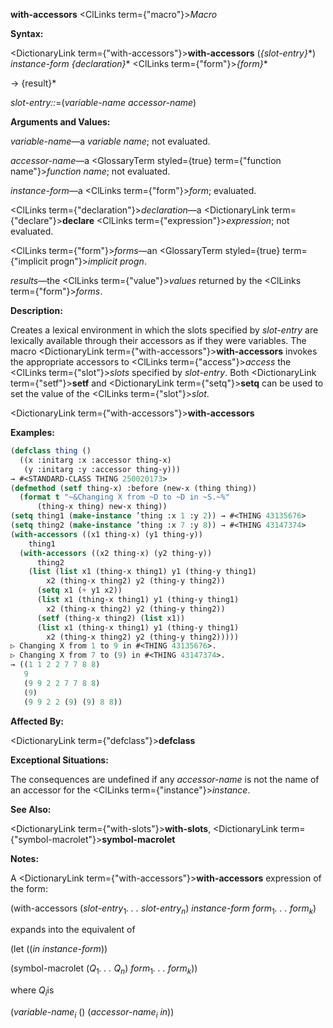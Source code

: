 **with-accessors** <ClLinks  term={"macro"}><i>Macro</i></ClLinks> 



**Syntax:** 



<DictionaryLink  term={"with-accessors"}><b>with-accessors</b></DictionaryLink> (*\{slot-entry\}*\*) *instance-form \{declaration\}*\* <ClLinks  term={"form"}><i>\{form\}</i></ClLinks>\* 



→ \{result\}\* 



*slot-entry::*=(*variable-name accessor-name*) 



**Arguments and Values:** 



*variable-name*—a *variable name*; not evaluated. 



*accessor-name*—a <GlossaryTerm styled={true} term={"function name"}><i>function name</i></GlossaryTerm>; not evaluated. 



*instance-form*—a <ClLinks  term={"form"}><i>form</i></ClLinks>; evaluated. 



<ClLinks  term={"declaration"}><i>declaration</i></ClLinks>—a <DictionaryLink  term={"declare"}><b>declare</b></DictionaryLink> <ClLinks  term={"expression"}><i>expression</i></ClLinks>; not evaluated. 



<ClLinks  term={"form"}><i>forms</i></ClLinks>—an <GlossaryTerm styled={true} term={"implicit progn"}><i>implicit progn</i></GlossaryTerm>. 



*results*—the <ClLinks  term={"value"}><i>values</i></ClLinks> returned by the <ClLinks  term={"form"}><i>forms</i></ClLinks>. 



**Description:** 



Creates a lexical environment in which the slots specified by *slot-entry* are lexically available through their accessors as if they were variables. The macro <DictionaryLink  term={"with-accessors"}><b>with-accessors</b></DictionaryLink> invokes the appropriate accessors to <ClLinks  term={"access"}><i>access</i></ClLinks> the <ClLinks  term={"slot"}><i>slots</i></ClLinks> specified by *slot-entry*. Both <DictionaryLink  term={"setf"}><b>setf</b></DictionaryLink> and <DictionaryLink  term={"setq"}><b>setq</b></DictionaryLink> can be used to set the value of the <ClLinks  term={"slot"}><i>slot</i></ClLinks>. 







 



 



<DictionaryLink  term={"with-accessors"}><b>with-accessors</b></DictionaryLink> 



**Examples:**
```lisp
(defclass thing () 
  ((x :initarg :x :accessor thing-x) 
   (y :initarg :y :accessor thing-y))) 
→ #<STANDARD-CLASS THING 250020173> 
(defmethod (setf thing-x) :before (new-x (thing thing)) 
  (format t "~&Changing X from ~D to ~D in ~S.~%" 
	  (thing-x thing) new-x thing)) 
(setq thing1 (make-instance ’thing :x 1 :y 2)) → #<THING 43135676> 
(setq thing2 (make-instance ’thing :x 7 :y 8)) → #<THING 43147374> 
(with-accessors ((x1 thing-x) (y1 thing-y)) 
    thing1 
  (with-accessors ((x2 thing-x) (y2 thing-y)) 
      thing2 
    (list (list x1 (thing-x thing1) y1 (thing-y thing1) 
		x2 (thing-x thing2) y2 (thing-y thing2)) 
	  (setq x1 (+ y1 x2)) 
	  (list x1 (thing-x thing1) y1 (thing-y thing1) 
		x2 (thing-x thing2) y2 (thing-y thing2)) 
	  (setf (thing-x thing2) (list x1)) 
	  (list x1 (thing-x thing1) y1 (thing-y thing1) 
		x2 (thing-x thing2) y2 (thing-y thing2))))) 
▷ Changing X from 1 to 9 in #<THING 43135676>. 
▷ Changing X from 7 to (9) in #<THING 43147374>. 
→ ((1 1 2 2 7 7 8 8) 
   9 
   (9 9 2 2 7 7 8 8) 
   (9) 
   (9 9 2 2 (9) (9) 8 8)) 
```
**Affected By:** 



<DictionaryLink  term={"defclass"}><b>defclass</b></DictionaryLink> 



**Exceptional Situations:** 



The consequences are undefined if any *accessor-name* is not the name of an accessor for the <ClLinks  term={"instance"}><i>instance</i></ClLinks>. 



**See Also:** 



<DictionaryLink  term={"with-slots"}><b>with-slots</b></DictionaryLink>, <DictionaryLink  term={"symbol-macrolet"}><b>symbol-macrolet</b></DictionaryLink> 



**Notes:** 



A <DictionaryLink  term={"with-accessors"}><b>with-accessors</b></DictionaryLink> expression of the form: 



(with-accessors (<i>slot-entry</i><sub>1</sub><i>. . . slot-entry<sub>n</sub></i>) <i>instance-form form</i><sub>1</sub><i>. . . form<sub>k</sub></i>) 







 



 



expands into the equivalent of 



(let ((*in instance-form*)) 



(symbol-macrolet (<i>Q</i><sub>1</sub><i>. . . Q<sub>n</sub></i>) <i>form</i><sub>1</sub><i>. . . form<sub>k</sub></i>)) 



where <i>Q<sub>i</sub></i>is 



(<i>variable-name<sub>i</sub></i> () (<i>accessor-name<sub>i</sub> in</i>)) 



